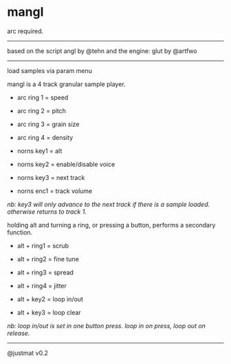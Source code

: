 # mangl

arc required.

---

based on the script angl
by @tehn and the
engine: glut by @artfwo

---

load samples via param menu


mangl is a 4 track granular
sample player.

* arc ring 1 = speed
* arc ring 2 = pitch
* arc ring 3 = grain size
* arc ring 4 = density

* norns key1 = alt
* norns key2 = enable/disable
               voice
* norns key3 = next track
* norns enc1 = track volume

_nb: key3 will only advance to
the next track if there is a
sample loaded. otherwise
returns to track 1._

holding alt and turning a ring,
or pressing a button,
performs a secondary
function.

* alt + ring1 = scrub
* alt + ring2 = fine tune
* alt + ring3 = spread
* alt + ring4 = jitter

* alt + key2 = loop in/out
* alt + key3 = loop clear

_nb: loop in/out is set in
one button press. loop in
on press, loop out on release._

---

@justmat v0.2
